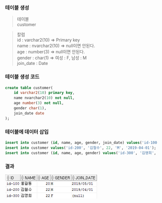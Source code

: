 ### 테이블 생성
 > 테이블  
 customer  
   
 > 칼럼  
id : varchar2(10) => Primary key  
name : nvarchar2(10) => null이면 안된다.  
age : number(3) => null이면 안된다.  
gender : char(1) => 여성 : F, 남성 : M  
join_date : Date  

### 테이블 생성 코드
```sql
create table customer(
    id varchar2(10) primary key,
    name nvarchar2(10) not null,
    age number(3) not null,
    gender char(1),
    join_date date
);
```

### 테이블에 데이터 삽입
```sql
insert into customer (id, name, age, gender, join_date) values('id-100', '홍길동', 20, 'M', '2019-05-01');
insert into customer values('id-200', '김철수', 22, 'M', '2019-04-01'); -- 모든 컬럼에 값을 넣을 경우 컬럼 지정을 생략해도 된다.
insert into customer (id, name, age, gender) values('id-300', '김영희', 22, 'F');
```

### 결과
![customer-테이블](/image_file/customer-테이블.png)
